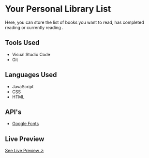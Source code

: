 # Your Personal Library List
  Here, you can store the list of books you want to read, has completed
  reading or currently reading .

## Tools Used 
* Visual Studio Code
* Git

## Languages Used
* JavaScript
* CSS
* HTML

## API's
* [Google Fonts](https://fonts.google.com)

## Live Preview
[See Live Preview ↗️](https://kshetritej.github.io/library/)